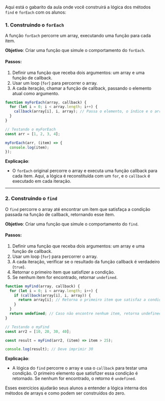 Aqui está o gabarito da aula onde você construirá a lógica dos métodos `find` e `forEach` com os alunos:

### 1. **Construindo o `forEach`**

A função `forEach` percorre um array, executando uma função para cada item.

**Objetivo**: Criar uma função que simule o comportamento do `forEach`.

#### Passos:
1. Definir uma função que receba dois argumentos: um array e uma função de callback.
2. Usar um loop (`for`) para percorrer o array.
3. A cada iteração, chamar a função de callback, passando o elemento atual como argumento.

```js
function myForEach(array, callback) {
  for (let i = 0; i < array.length; i++) {
    callback(array[i], i, array); // Passa o elemento, o índice e o array para o callback.
  }
}

// Testando o myForEach
const arr = [1, 2, 3, 4];

myForEach(arr, (item) => {
  console.log(item);
});
```

**Explicação**:
- O `forEach` original percorre o array e executa uma função callback para cada item. Aqui, a lógica é reconstituída com um `for`, e o `callback` é executado em cada iteração.

---

### 2. **Construindo o `find`**

O `find` percorre o array até encontrar um item que satisfaça a condição passada na função de callback, retornando esse item.

**Objetivo**: Criar uma função que simule o comportamento do `find`.

#### Passos:
1. Definir uma função que receba dois argumentos: um array e uma função de callback.
2. Usar um loop (`for`) para percorrer o array.
3. A cada iteração, verificar se o resultado da função callback é verdadeiro (`true`).
4. Retornar o primeiro item que satisfizer a condição.
5. Se nenhum item for encontrado, retornar `undefined`.

```js
function myFind(array, callback) {
  for (let i = 0; i < array.length; i++) {
    if (callback(array[i], i, array)) {
      return array[i]; // Retorna o primeiro item que satisfaz a condição.
    }
  }
  return undefined; // Caso não encontre nenhum item, retorna undefined.
}

// Testando o myFind
const arr2 = [10, 20, 30, 40];

const result = myFind(arr2, (item) => item > 25);

console.log(result); // Deve imprimir 30
```

**Explicação**:
- A lógica do `find` percorre o array e usa o `callback` para testar uma condição. O primeiro elemento que satisfizer essa condição é retornado. Se nenhum for encontrado, o retorno é `undefined`.

Esses exercícios ajudarão seus alunos a entender a lógica interna dos métodos de arrays e como podem ser construídos do zero.